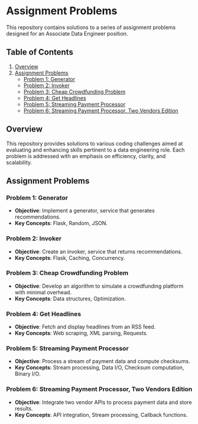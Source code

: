 # Assignment Problems

This repository contains solutions to a series of assignment problems designed for an Associate Data Engineer position.

## Table of Contents

1. [Overview](#overview)
2. [Assignment Problems](#assignment-problems)
   - [Problem 1: Generator](#problem-1-generator)
   - [Problem 2: Invoker](#problem-2-invoker)
   - [Problem 3: Cheap Crowdfunding Problem](#problem-3-cheap-crowdfunding-problem)
   - [Problem 4: Get Headlines](#problem-4-get-headlines)
   - [Problem 5: Streaming Payment Processor](#problem-5-streaming-payment-processor)
   - [Problem 6: Streaming Payment Processor, Two Vendors Edition](#problem-6-streaming-payment-processor-two-vendors-edition)

## Overview

This repository provides solutions to various coding challenges aimed at evaluating and enhancing skills pertinent to a data engineering role. Each problem is addressed with an emphasis on efficiency, clarity, and scalability.

## Assignment Problems

### Problem 1: Generator

- **Objective**: Implement a generator, service that generates recommendations.
- **Key Concepts**: Flask, Random, JSON.

### Problem 2: Invoker

- **Objective**: Create an invoker, service that returns recommendations.
- **Key Concepts**: Flask, Caching, Concurrency.

### Problem 3: Cheap Crowdfunding Problem

- **Objective**: Develop an algorithm to simulate a crowdfunding platform with minimal overhead.
- **Key Concepts**: Data structures, Optimization.

### Problem 4: Get Headlines

- **Objective**: Fetch and display headlines from an RSS feed.
- **Key Concepts**: Web scraping, XML parsing, Requests.

### Problem 5: Streaming Payment Processor

- **Objective**: Process a stream of payment data and compute checksums.
- **Key Concepts**: Stream processing, Data I/O, Checksum computation, Binary I/O.

### Problem 6: Streaming Payment Processor, Two Vendors Edition

- **Objective**: Integrate two vendor APIs to process payment data and store results.
- **Key Concepts**: API integration, Stream processing, Callback functions.
